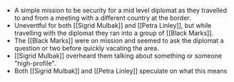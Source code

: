   
 - A simple mission to be security for a mid level diplomat as they travelled to and from a meeting with a different country at the border.
 - Uneventful for both [[Sigrid Mulbak]] and [[Petra Linley]], but while travelling with the diplomat they ran into a group of [[Black Marks]]. 
 - The [[Black Marks]] were on mission and seemed to ask the diplomat a question or two before quickly vacating the area.
 - [[Sigrid Mulbak]] overheard them talking about something or someone "high-profile".
 - Both [[Sigrid Mulbak]] and [[Petra Linley]] speculate on what this means
